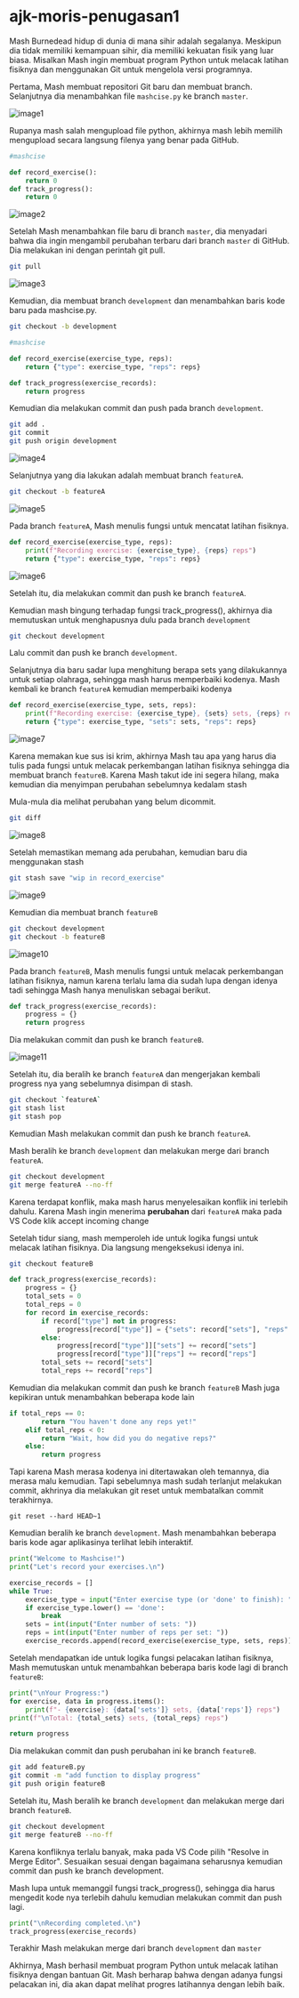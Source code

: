 # ajk-moris-penugasan1

Mash Burnedead hidup di dunia di mana sihir adalah segalanya. Meskipun dia tidak memiliki kemampuan sihir, dia memiliki kekuatan fisik yang luar biasa. Misalkan Mash ingin membuat program Python untuk melacak latihan fisiknya dan menggunakan Git untuk mengelola versi programnya.

Pertama, Mash membuat repositori Git baru dan membuat branch. 
Selanjutnya dia menambahkan file `mashcise.py` ke branch `master`.

![image1](media/Screenshot%20(392).png)

Rupanya mash salah mengupload file python, akhirnya mash lebih memilih mengupload secara langsung filenya yang benar pada GitHub. 
```python
#mashcise

def record_exercise():
    return 0
def track_progress():
    return 0
```

![image2](media/Screenshot%20(395).png)

Setelah Mash menambahkan file baru di branch `master`, dia menyadari bahwa dia ingin mengambil perubahan terbaru dari branch `master` di GitHub. Dia melakukan ini dengan perintah git pull.

```bash
git pull
```

![image3](media/Screenshot%20(396).png)

Kemudian, dia membuat branch `development` dan menambahkan baris kode baru pada mashcise.py.

```bash
git checkout -b development
```

```python
#mashcise

def record_exercise(exercise_type, reps):
    return {"type": exercise_type, "reps": reps}

def track_progress(exercise_records):
    return progress
```

Kemudian dia melakukan commit dan push pada branch `development`.
```bash
git add .
git commit
git push origin development
```

![image4](media/Screenshot%20(397).png)

Selanjutnya yang dia lakukan adalah membuat branch `featureA`.

```bash
git checkout -b featureA
```

![image5](media/Screenshot%20(398).png)

Pada branch `featureA`, Mash menulis fungsi untuk mencatat latihan fisiknya.

```python
def record_exercise(exercise_type, reps):
    print(f"Recording exercise: {exercise_type}, {reps} reps")
    return {"type": exercise_type, "reps": reps}
```


![image6](media/Screenshot%20(399).png)

Setelah itu, dia melakukan commit dan push ke branch `featureA`.

Kemudian mash bingung terhadap fungsi track_progress(), akhirnya dia memutuskan untuk menghapusnya dulu pada branch `development`
```bash
git checkout development
```

Lalu commit dan push ke branch `development`.

Selanjutnya dia baru sadar lupa menghitung berapa sets yang dilakukannya untuk setiap olahraga, sehingga mash harus memperbaiki kodenya. Mash kembali ke branch `featureA` kemudian memperbaiki kodenya

```python
def record_exercise(exercise_type, sets, reps):
    print(f"Recording exercise: {exercise_type}, {sets} sets, {reps} reps")
    return {"type": exercise_type, "sets": sets, "reps": reps}
```

![image7](media/Screenshot%20(401).png)

Karena memakan kue sus isi krim, akhirnya Mash tau apa yang harus dia tulis pada fungsi untuk melacak perkembangan latihan fisiknya sehingga dia membuat branch `featureB`. Karena Mash takut ide ini segera hilang, maka kemudian dia menyimpan perubahan sebelumnya kedalam stash

Mula-mula dia melihat perubahan yang belum dicommit.
```bash
git diff
```

![image8](media/Screenshot%20(402).png)

Setelah memastikan memang ada perubahan, kemudian baru dia menggunakan stash

```bash
git stash save "wip in record_exercise"
```

![image9](media/Screenshot%20(403).png)

Kemudian dia membuat branch `featureB`

```bash
git checkout development
git checkout -b featureB
```

![image10](media/Screenshot%20(404).png)

Pada branch `featureB`, Mash menulis fungsi untuk melacak perkembangan latihan fisiknya, namun karena terlalu lama dia sudah lupa dengan idenya tadi sehingga Mash hanya menuliskan sebagai berikut.

```python
def track_progress(exercise_records):
    progress = {}
    return progress
```

Dia melakukan commit dan push ke branch `featureB`.

![image11](media/Screenshot%20(405).png)


Setelah itu, dia beralih ke branch `featureA` dan mengerjakan kembali progress nya yang sebelumnya disimpan di stash.

```bash
git checkout `featureA`
git stash list
git stash pop
```

Kemudian Mash melakukan commit dan push ke branch `featureA`.

Mash beralih ke branch `development` dan melakukan merge dari branch `featureA`.

```bash
git checkout development
git merge featureA --no-ff
```
Karena terdapat konflik, maka mash harus menyelesaikan konflik ini terlebih dahulu. Karena Mash ingin menerima **perubahan** dari `featureA` maka pada VS Code klik accept incoming change 

Setelah tidur siang, mash memperoleh ide untuk logika fungsi untuk melacak latihan fisiknya. Dia langsung mengeksekusi idenya ini.
```bash
git checkout featureB
```

```python
def track_progress(exercise_records):
    progress = {}
    total_sets = 0
    total_reps = 0
    for record in exercise_records:
        if record["type"] not in progress:
            progress[record["type"]] = {"sets": record["sets"], "reps": record["reps"]}
        else:
            progress[record["type"]]["sets"] += record["sets"]
            progress[record["type"]]["reps"] += record["reps"]
        total_sets += record["sets"]
        total_reps += record["reps"]
```

Kemudian dia melakukan commit dan push ke branch `featureB`
Mash juga kepikiran untuk menambahkan beberapa kode lain

```python
if total_reps == 0:
        return "You haven't done any reps yet!"
    elif total_reps < 0:
        return "Wait, how did you do negative reps?"
    else:
        return progress
```

Tapi karena Mash merasa kodenya ini ditertawakan oleh temannya, dia merasa malu kemudian. Tapi sebelumnya mash sudah terlanjut melakukan commit, akhrinya dia melakukan git reset untuk membatalkan commit terakhirnya.

```
git reset --hard HEAD~1
```

Kemudian beralih ke branch `development`. Mash menambahkan beberapa baris kode agar aplikasinya terlihat lebih interaktif.
```python
print("Welcome to Mashcise!")
print("Let's record your exercises.\n")

exercise_records = []
while True:
    exercise_type = input("Enter exercise type (or 'done' to finish): ")
    if exercise_type.lower() == 'done':
        break
    sets = int(input("Enter number of sets: "))
    reps = int(input("Enter number of reps per set: "))
    exercise_records.append(record_exercise(exercise_type, sets, reps))
```

Setelah mendapatkan ide untuk logika fungsi pelacakan latihan fisiknya, Mash memutuskan untuk menambahkan beberapa baris kode lagi di branch `featureB`:

```python
print("\nYour Progress:")
for exercise, data in progress.items():
    print(f"- {exercise}: {data['sets']} sets, {data['reps']} reps")
print(f"\nTotal: {total_sets} sets, {total_reps} reps")

return progress
```

Dia melakukan commit dan push perubahan ini ke branch `featureB`.

```bash
git add featureB.py
git commit -m "add function to display progress"
git push origin featureB
```

Setelah itu, Mash beralih ke branch `development` dan melakukan merge dari branch `featureB`.

```bash
git checkout development
git merge featureB --no-ff
```

Karena konfliknya terlalu banyak, maka pada VS Code pilih "Resolve in Merge Editor". Sesuaikan sesuai dengan bagaimana seharusnya kemudian commit dan push ke branch development.

Mash lupa untuk memanggil fungsi track_progress(), sehingga dia harus mengedit kode nya terlebih dahulu kemudian melakukan commit dan push lagi.
```python
print("\nRecording completed.\n")
track_progress(exercise_records)
```

Terakhir Mash melakukan merge dari branch `development` dan `master`

Akhirnya, Mash berhasil membuat program Python untuk melacak latihan fisiknya dengan bantuan Git. Mash berharap bahwa dengan adanya fungsi pelacakan ini, dia akan dapat melihat progres latihannya dengan lebih baik.
